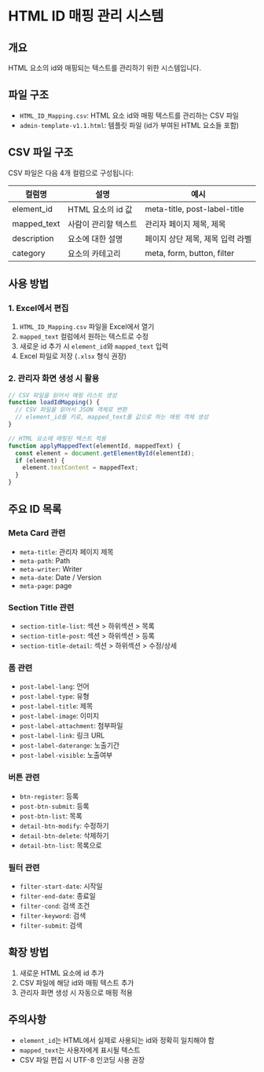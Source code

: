 # HTML ID 매핑 관리 시스템

## 개요
HTML 요소의 id와 매핑되는 텍스트를 관리하기 위한 시스템입니다.

## 파일 구조
- `HTML_ID_Mapping.csv`: HTML 요소 id와 매핑 텍스트를 관리하는 CSV 파일
- `admin-template-v1.1.html`: 템플릿 파일 (id가 부여된 HTML 요소들 포함)

## CSV 파일 구조
CSV 파일은 다음 4개 컬럼으로 구성됩니다:

| 컬럼명 | 설명 | 예시 |
|--------|------|------|
| element_id | HTML 요소의 id 값 | meta-title, post-label-title |
| mapped_text | 사람이 관리할 텍스트 | 관리자 페이지 제목, 제목 |
| description | 요소에 대한 설명 | 페이지 상단 제목, 제목 입력 라벨 |
| category | 요소의 카테고리 | meta, form, button, filter |

## 사용 방법

### 1. Excel에서 편집
1. `HTML_ID_Mapping.csv` 파일을 Excel에서 열기
2. `mapped_text` 컬럼에서 원하는 텍스트로 수정
3. 새로운 id 추가 시 `element_id`와 `mapped_text` 입력
4. Excel 파일로 저장 (`.xlsx` 형식 권장)

### 2. 관리자 화면 생성 시 활용
```javascript
// CSV 파일을 읽어서 매핑 리스트 생성
function loadIdMapping() {
  // CSV 파일을 읽어서 JSON 객체로 변환
  // element_id를 키로, mapped_text를 값으로 하는 매핑 객체 생성
}

// HTML 요소에 매핑된 텍스트 적용
function applyMappedText(elementId, mappedText) {
  const element = document.getElementById(elementId);
  if (element) {
    element.textContent = mappedText;
  }
}
```

## 주요 ID 목록

### Meta Card 관련
- `meta-title`: 관리자 페이지 제목
- `meta-path`: Path
- `meta-writer`: Writer
- `meta-date`: Date / Version
- `meta-page`: page

### Section Title 관련
- `section-title-list`: 섹션 > 하위섹션 > 목록
- `section-title-post`: 섹션 > 하위섹션 > 등록
- `section-title-detail`: 섹션 > 하위섹션 > 수정/상세

### 폼 관련
- `post-label-lang`: 언어
- `post-label-type`: 유형
- `post-label-title`: 제목
- `post-label-image`: 이미지
- `post-label-attachment`: 첨부파일
- `post-label-link`: 링크 URL
- `post-label-daterange`: 노출기간
- `post-label-visible`: 노출여부

### 버튼 관련
- `btn-register`: 등록
- `post-btn-submit`: 등록
- `post-btn-list`: 목록
- `detail-btn-modify`: 수정하기
- `detail-btn-delete`: 삭제하기
- `detail-btn-list`: 목록으로

### 필터 관련
- `filter-start-date`: 시작일
- `filter-end-date`: 종료일
- `filter-cond`: 검색 조건
- `filter-keyword`: 검색
- `filter-submit`: 검색

## 확장 방법
1. 새로운 HTML 요소에 id 추가
2. CSV 파일에 해당 id와 매핑 텍스트 추가
3. 관리자 화면 생성 시 자동으로 매핑 적용

## 주의사항
- `element_id`는 HTML에서 실제로 사용되는 id와 정확히 일치해야 함
- `mapped_text`는 사용자에게 표시될 텍스트
- CSV 파일 편집 시 UTF-8 인코딩 사용 권장

